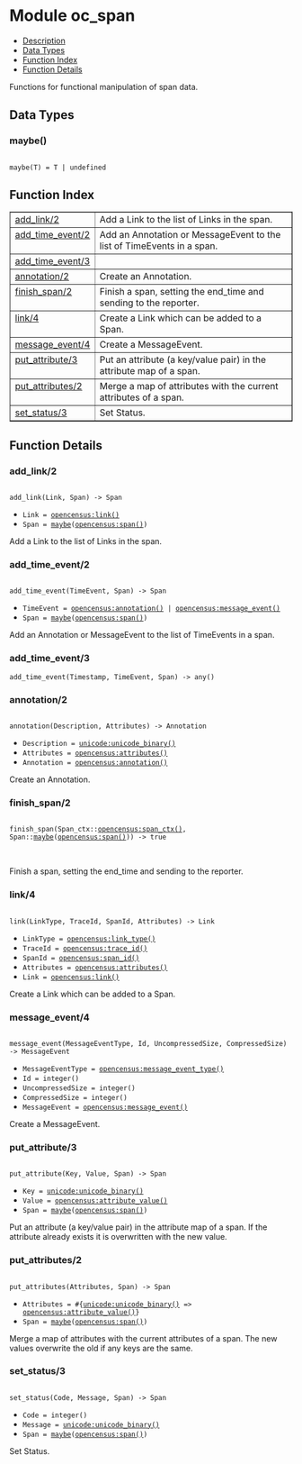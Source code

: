

# Module oc_span #
* [Description](#description)
* [Data Types](#types)
* [Function Index](#index)
* [Function Details](#functions)

Functions for functional manipulation of span data.

<a name="types"></a>

## Data Types ##




### <a name="type-maybe">maybe()</a> ###


<pre><code>
maybe(T) = T | undefined
</code></pre>

<a name="index"></a>

## Function Index ##


<table width="100%" border="1" cellspacing="0" cellpadding="2" summary="function index"><tr><td valign="top"><a href="#add_link-2">add_link/2</a></td><td>
Add a Link to the list of Links in the span.</td></tr><tr><td valign="top"><a href="#add_time_event-2">add_time_event/2</a></td><td>
Add an Annotation or MessageEvent to the list of TimeEvents in a span.</td></tr><tr><td valign="top"><a href="#add_time_event-3">add_time_event/3</a></td><td></td></tr><tr><td valign="top"><a href="#annotation-2">annotation/2</a></td><td>
Create an Annotation.</td></tr><tr><td valign="top"><a href="#finish_span-2">finish_span/2</a></td><td>
Finish a span, setting the end_time and sending to the reporter.</td></tr><tr><td valign="top"><a href="#link-4">link/4</a></td><td>
Create a Link which can be added to a Span.</td></tr><tr><td valign="top"><a href="#message_event-4">message_event/4</a></td><td>
Create a MessageEvent.</td></tr><tr><td valign="top"><a href="#put_attribute-3">put_attribute/3</a></td><td>
Put an attribute (a key/value pair) in the attribute map of a span.</td></tr><tr><td valign="top"><a href="#put_attributes-2">put_attributes/2</a></td><td>
Merge a map of attributes with the current attributes of a span.</td></tr><tr><td valign="top"><a href="#set_status-3">set_status/3</a></td><td>
Set Status.</td></tr></table>


<a name="functions"></a>

## Function Details ##

<a name="add_link-2"></a>

### add_link/2 ###

<pre><code>
add_link(Link, Span) -&gt; Span
</code></pre>

<ul class="definitions"><li><code>Link = <a href="opencensus.md#type-link">opencensus:link()</a></code></li><li><code>Span = <a href="#type-maybe">maybe</a>(<a href="opencensus.md#type-span">opencensus:span()</a>)</code></li></ul>

Add a Link to the list of Links in the span.

<a name="add_time_event-2"></a>

### add_time_event/2 ###

<pre><code>
add_time_event(TimeEvent, Span) -&gt; Span
</code></pre>

<ul class="definitions"><li><code>TimeEvent = <a href="opencensus.md#type-annotation">opencensus:annotation()</a> | <a href="opencensus.md#type-message_event">opencensus:message_event()</a></code></li><li><code>Span = <a href="#type-maybe">maybe</a>(<a href="opencensus.md#type-span">opencensus:span()</a>)</code></li></ul>

Add an Annotation or MessageEvent to the list of TimeEvents in a span.

<a name="add_time_event-3"></a>

### add_time_event/3 ###

`add_time_event(Timestamp, TimeEvent, Span) -> any()`

<a name="annotation-2"></a>

### annotation/2 ###

<pre><code>
annotation(Description, Attributes) -&gt; Annotation
</code></pre>

<ul class="definitions"><li><code>Description = <a href="unicode.md#type-unicode_binary">unicode:unicode_binary()</a></code></li><li><code>Attributes = <a href="opencensus.md#type-attributes">opencensus:attributes()</a></code></li><li><code>Annotation = <a href="opencensus.md#type-annotation">opencensus:annotation()</a></code></li></ul>

Create an Annotation.

<a name="finish_span-2"></a>

### finish_span/2 ###

<pre><code>
finish_span(Span_ctx::<a href="opencensus.md#type-span_ctx">opencensus:span_ctx()</a>, Span::<a href="#type-maybe">maybe</a>(<a href="opencensus.md#type-span">opencensus:span()</a>)) -&gt; true
</code></pre>
<br />

Finish a span, setting the end_time and sending to the reporter.

<a name="link-4"></a>

### link/4 ###

<pre><code>
link(LinkType, TraceId, SpanId, Attributes) -&gt; Link
</code></pre>

<ul class="definitions"><li><code>LinkType = <a href="opencensus.md#type-link_type">opencensus:link_type()</a></code></li><li><code>TraceId = <a href="opencensus.md#type-trace_id">opencensus:trace_id()</a></code></li><li><code>SpanId = <a href="opencensus.md#type-span_id">opencensus:span_id()</a></code></li><li><code>Attributes = <a href="opencensus.md#type-attributes">opencensus:attributes()</a></code></li><li><code>Link = <a href="opencensus.md#type-link">opencensus:link()</a></code></li></ul>

Create a Link which can be added to a Span.

<a name="message_event-4"></a>

### message_event/4 ###

<pre><code>
message_event(MessageEventType, Id, UncompressedSize, CompressedSize) -&gt; MessageEvent
</code></pre>

<ul class="definitions"><li><code>MessageEventType = <a href="opencensus.md#type-message_event_type">opencensus:message_event_type()</a></code></li><li><code>Id = integer()</code></li><li><code>UncompressedSize = integer()</code></li><li><code>CompressedSize = integer()</code></li><li><code>MessageEvent = <a href="opencensus.md#type-message_event">opencensus:message_event()</a></code></li></ul>

Create a MessageEvent.

<a name="put_attribute-3"></a>

### put_attribute/3 ###

<pre><code>
put_attribute(Key, Value, Span) -&gt; Span
</code></pre>

<ul class="definitions"><li><code>Key = <a href="unicode.md#type-unicode_binary">unicode:unicode_binary()</a></code></li><li><code>Value = <a href="opencensus.md#type-attribute_value">opencensus:attribute_value()</a></code></li><li><code>Span = <a href="#type-maybe">maybe</a>(<a href="opencensus.md#type-span">opencensus:span()</a>)</code></li></ul>

Put an attribute (a key/value pair) in the attribute map of a span.
If the attribute already exists it is overwritten with the new value.

<a name="put_attributes-2"></a>

### put_attributes/2 ###

<pre><code>
put_attributes(Attributes, Span) -&gt; Span
</code></pre>

<ul class="definitions"><li><code>Attributes = #{<a href="unicode.md#type-unicode_binary">unicode:unicode_binary()</a> =&gt; <a href="opencensus.md#type-attribute_value">opencensus:attribute_value()</a>}</code></li><li><code>Span = <a href="#type-maybe">maybe</a>(<a href="opencensus.md#type-span">opencensus:span()</a>)</code></li></ul>

Merge a map of attributes with the current attributes of a span.
The new values overwrite the old if any keys are the same.

<a name="set_status-3"></a>

### set_status/3 ###

<pre><code>
set_status(Code, Message, Span) -&gt; Span
</code></pre>

<ul class="definitions"><li><code>Code = integer()</code></li><li><code>Message = <a href="unicode.md#type-unicode_binary">unicode:unicode_binary()</a></code></li><li><code>Span = <a href="#type-maybe">maybe</a>(<a href="opencensus.md#type-span">opencensus:span()</a>)</code></li></ul>

Set Status.

